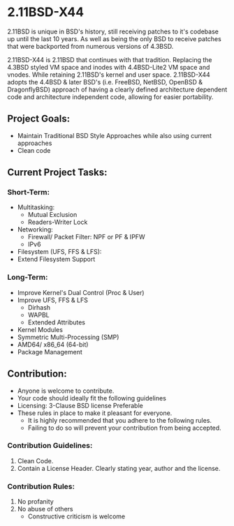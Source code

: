 # 2.11BSD-X44
2.11BSD is unique in BSD's history, still receiving patches to it's codebase up until the last 10 years. As well as being the only BSD to receive patches that were backported from numerous versions of 4.3BSD.

2.11BSD-X44 is 2.11BSD that continues with that tradition. Replacing the 4.3BSD styled VM space and inodes with 4.4BSD-Lite2 VM space and vnodes. While retaining 2.11BSD's kernel and user space. 2.11BSD-X44 adopts the 4.4BSD & later BSD's (i.e. FreeBSD, NetBSD, OpenBSD & DragonflyBSD) approach of having a clearly defined architecture dependent code and architecture independent code, allowing for easier portability.

## Project Goals:
- Maintain Traditional BSD Style Approaches while also using current approaches
- Clean code

## Current Project Tasks:
### Short-Term:
- Multitasking:
    - Mutual Exclusion
    - Readers-Writer Lock
- Networking:
    - Firewall/ Packet Filter: NPF or PF & IPFW
    - IPv6
- Filesystem (UFS, FFS & LFS):
- Extend Filesystem Support

### Long-Term:
- Improve Kernel's Dual Control (Proc & User)
- Improve UFS, FFS & LFS
    - Dirhash
    - WAPBL
    - Extended Attributes
- Kernel Modules
- Symmetric Multi-Processing (SMP)
- AMD64/ x86_64 (64-bit)
- Package Management

## Contribution:
- Anyone is welcome to contribute.
- Your code should ideally fit the following guidelines
- Licensing: 3-Clause BSD license Preferable
- These rules in place to make it pleasant for everyone.
	- It is highly recommended that you adhere to the following rules.
	- Failing to do so will prevent your contribution from being accepted.

### Contribution Guidelines:
1. Clean Code.
2. Contain a License Header. Clearly stating year, author and the license.

### Contribution Rules:
1. No profanity
2. No abuse of others
	- Constructive criticism is welcome
